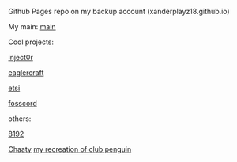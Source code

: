 Github Pages repo on my backup account (xanderplayz18.github.io)

My main:
[main](https://github.com/xanderplayz16)

Cool projects:

[inject0r](https://github.com/Platinome/inject0r)

[eaglercraft](/Offline_Download_Version.html)

[etsi](https://etsi.me)

[fosscord](https://fosscord.com)

others:

[8192](/8192%202.html)

[Chaaty](/Chaaty.html)
[ my recreation of club penguin](/penguin.html)
